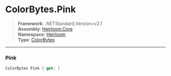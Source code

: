 # ColorBytes.Pink

> **Framework**: .NETStandard,Version=v2.1  
> **Assembly**: [Heirloom.Core][0]  
> **Namespace**: [Heirloom][0]  
> **Type**: [ColorBytes][1]

--------------------------------------------------------------------------------

### Pink

```cs
ColorBytes Pink { get; }
```

[0]: ../Heirloom.Core.md
[1]: Heirloom.ColorBytes.md
